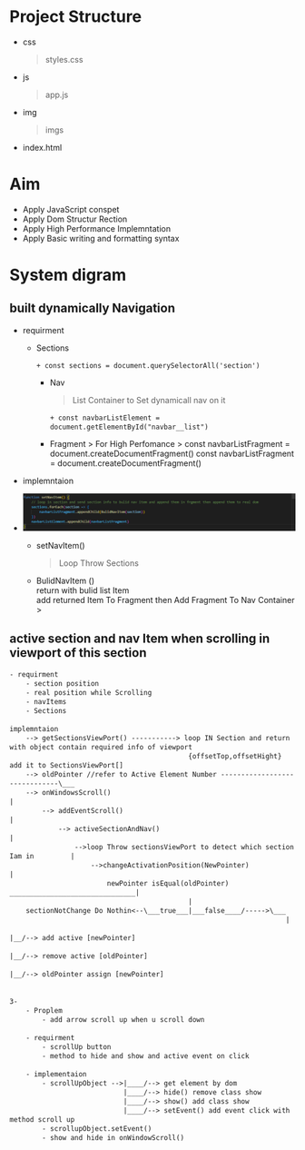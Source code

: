 # Project Structure 
- css
    > styles.css
- js
    > app.js
- img
    > imgs
- index.html

# Aim
  - Apply JavaScript conspet
  - Apply Dom Structur Rection
  - Apply High Performance Implemntation
  - Apply Basic writing and formatting syntax

# System digram
## built dynamically Navigation     
  - requirment 
    + Sections  
        >
          + const sections = document.querySelectorAll('section')
      + Nav 
          > List Container to Set dynamicall nav on it
          >  
            + const navbarListElement = document.getElementById("navbar__list")
      + Fragment 
               > For High Perfomance
               >
                const navbarListFragment = document.createDocumentFragment()
                const navbarListFragment = document.createDocumentFragment()

- implemntaion
- ![implemntaion of dynamically Navigation](img/setNavItem.png)
  * setNavItem()    
      > Loop Throw Sections  
  * BulidNavItem ()     
        return with bulid list Item  
        add returned Item To Fragment then Add Fragment To Nav Container
        >


## active section and nav Item when scrolling in viewport of this section
    - requirment
        - section position 
        - real position while Scrolling
        - navItems
        - Sections
    
    implemntaion 
        --> getSectionsViewPort() -----------> loop IN Section and return with object contain required info of viewport 
                                                {offsetTop,offsetHight} add it to SectionsViewPort[]
        --> oldPointer //refer to Active Element Number ------------------------------\___
        --> onWindowsScroll()                                                             |
            --> addEventScroll()                                                          |
                --> activeSectionAndNav()                                                 |
                    -->loop Throw sectionsViewPort to detect which section Iam in         |
                        -->changeActivationPosition(NewPointer)                           |
                            newPointer isEqual(oldPointer) _______________________________|      
                                                |
        sectionNotChange Do Nothin<--\___true___|___false____/----->\___ 
                                                                        |
                                                                        |__/--> add active [newPointer]  
                                                                        |__/--> remove active [oldPointer]  
                                                                        |__/--> oldPointer assign [newPointer]  


    3-
        - Proplem
            - add arrow scroll up when u scroll down

        - requirment 
            - scrollUp button 
            - method to hide and show and active event on click
        
        - implementaion
            - scrollUpObject -->|____/--> get element by dom
                                |____/--> hide() remove class show
                                |____/--> show() add class show
                                |____/--> setEvent() add event click with method scroll up
            - scrollupObject.setEvent()
            - show and hide in onWindowScroll()